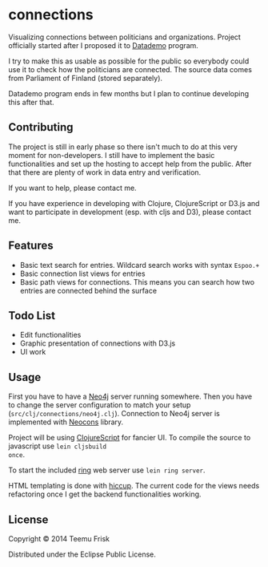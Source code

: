 # connections

Visualizing connections between politicians and organizations.
Project officially started after I proposed it to [Datademo](http://datademo.fi) program.

I try to make this as usable as possible for the public so everybody could
use it to check how the politicians are connected. The source data comes
from Parliament of Finland (stored separately).

Datademo program ends in few months but I plan to continue developing this after that.

## Contributing

The project is still in early phase so there isn't much to do at this very
moment for non-developers. I still have to implement the basic
functionalities and set up the hosting to accept help from the public.
After that there are plenty of work in data entry and verification.

If you want to help, please contact me.

If you have experience in developing with Clojure, ClojureScript or
D3.js and want to participate in development (esp. with cljs and D3),
please contact me.

## Features

* Basic text search for entries. Wildcard search works with syntax <code>Espoo.+</code>
* Basic connection list views for entries
* Basic path views for connections. This means you can search how two entries are connected behind the surface

## Todo List

* Edit functionalities
* Graphic presentation of connections with D3.js
* UI work

## Usage

First you have to have a [Neo4j](http://www.neo4j.org) server running somewhere.
Then you have to change the server configuration to match your setup (<code>src/clj/connections/neo4j.clj</code>).
Connection to Neo4j server is implemented with [Neocons](http://clojureneo4j.info) library.

Project will be using [ClojureScript](https://github.com/clojure/clojurescript) for fancier UI.
To compile the source to javascript use <code>lein cljsbuild once</code>.

To start the included [ring](https://github.com/ring-clojure/ring) web server use <code>lein ring server</code>.

HTML templating is done with [hiccup](https://github.com/weavejester/hiccup). The current code for the views needs refactoring once I get the backend functionalities working.

## License

Copyright © 2014 Teemu Frisk

Distributed under the Eclipse Public License.
